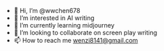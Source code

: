 - 👋 Hi, I’m @wwchen678
- 👀 I’m interested in AI writing 
- 🌱 I’m currently learning midjourney 
- 💞️ I’m looking to collaborate on screen play writing 
- 📫 How to reach me wenzi8141@gmail.com

<!---
wwchen678/wwchen678 is a ✨ special ✨ repository because its `README.md` (this file) appears on your GitHub profile.
You can click the Preview link to take a look at your changes.
--->
